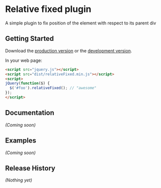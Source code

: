 # Relative fixed plugin

A simple plugin to fix position of the element with respect to its parent div

## Getting Started
Download the [production version][min] or the [development version][max].

[min]: https://raw.github.com/frensuren/relative-fixed/master/dist/relativeFixed.min.js
[max]: https://raw.github.com/frensuren/relative-fixed/master/dist/relativeFixed.js

In your web page:

```html
<script src="jquery.js"></script>
<script src="dist/relativeFixed.min.js"></script>
<script>
jQuery(function($) {
  $('#foo').relativeFixed(); // "awesome"
});
</script>
```

## Documentation
_(Coming soon)_

## Examples
_(Coming soon)_

## Release History
_(Nothing yet)_

